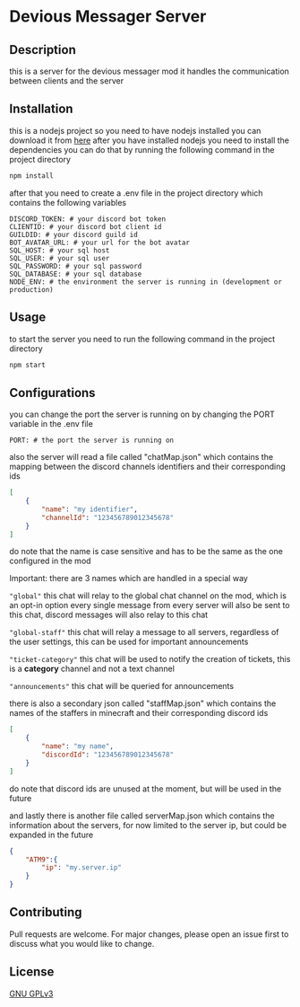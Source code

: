 # Devious Messager Server

## Description

this is a server for the devious messager mod
it handles the communication between clients and the server

## Installation
this is a nodejs project so you need to have nodejs installed
you can download it from [here](https://nodejs.org/en/download/)
after you have installed nodejs you need to install the dependencies
you can do that by running the following command in the project directory
```bash
npm install
```
after that you need to create a .env file in the project directory which contains the following variables
```env
DISCORD_TOKEN: # your discord bot token
CLIENTID: # your discord bot client id
GUILDID: # your discord guild id
BOT_AVATAR_URL: # your url for the bot avatar
SQL_HOST: # your sql host
SQL_USER: # your sql user
SQL_PASSWORD: # your sql password
SQL_DATABASE: # your sql database
NODE_ENV: # the environment the server is running in (development or production)
```

## Usage
to start the server you need to run the following command in the project directory
```bash
npm start
```

## Configurations
you can change the port the server is running on by changing the PORT variable in the .env file
```env
PORT: # the port the server is running on
```
also the server will read a file called "chatMap.json" which contains the mapping between the discord channels
identifiers and their corresponding ids

```json
[
    {
        "name": "my identifier",
        "channelId": "123456789012345678"
    }
]
```
do note that the name is case sensitive and has to be the same as the one configured in the mod

Important: there are 3 names which are handled in a special way

``"global"`` this chat will relay to the global chat channel on the mod, which is an opt-in option
every single message from every server will also be sent to this chat, discord messages will also relay to this chat

``"global-staff"`` this chat will relay a message to all servers, regardless of the user settings, this can be used for important announcements

``"ticket-category"`` this chat will be used to notify the creation of tickets, this is a **category** channel and not a text channel

``"announcements"`` this chat will be queried for announcements

there is also a secondary json called "staffMap.json" which contains the names of the staffers in minecraft and their corresponding discord ids

```json
[
    {
        "name": "my name",
        "discordId": "123456789012345678"
    }
]
```

do note that discord ids are unused at the moment, but will be used in the future

and lastly there is another file called serverMap.json which contains the information about the servers, for now limited to the server ip, but could be expanded in the future

```json
{
    "ATM9":{
        "ip": "my.server.ip"
    }
}
```

## Contributing
Pull requests are welcome. For major changes, please open an issue first to discuss what you would like to change.

## License
[GNU GPLv3](https://choosealicense.com/licenses/gpl-3.0/)
